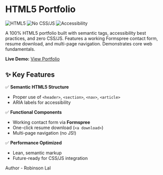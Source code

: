 # HTML5 Portfolio

![HTML5](https://img.shields.io/badge/HTML5-100%25-orange?style=flat&logo=html5)
![No CSS/JS](https://img.shields.io/badge/CSS%2FJS-0%25-lightgrey)
![Accessibility](https://img.shields.io/badge/Accessibility-%E2%9C%94%EF%B8%8F-green)

A 100% HTML5 portfolio built with semantic tags, accessibility best practices, and zero CSS/JS. Features a working Formspree contact form, resume download, and multi-page navigation. Demonstrates core web fundamentals.

**Live Demo:** [View Portfolio](http://127.0.0.1:5500/PROJECTS%202025/Portfolio%20(HTML)/index.html)

## ✨ Key Features

✅ **Semantic HTML5 Structure**
- Proper use of `<header>`, `<section>`, `<nav>`, `<article>`
- ARIA labels for accessibility

✅ **Functional Components**
- Working contact form via **Formspree**
- One-click resume download (`<a download>`)
- Multi-page navigation (no JS!)

✅ **Performance Optimized**
- Lean, semantic markup
- Future-ready for CSS/JS integration

Author - Robinson Lal